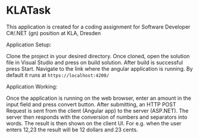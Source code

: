 # KLATask

This application is created for a coding assignment for Software Developer C#/.NET (gn) position at KLA, Dresden

Application Setup:

Clone the project in your desired directory.
Once cloned, open the solution file in Visual Studio and press on build solution. After build is successful press Start.
Navigate to the link where the angular application is running. By default it runs at `https://localhost:4200/`


Application Working:

Once the application is running on the web browser, enter an amount in the input field and press convert button. 
After submitting, an HTTP POST Request is sent from the client (Angular app) to the server (ASP.NET). 
The server then responds with the conversion of numbers and separators into words.
The result is then shown on the client UI.
For e.g. when the user enters 12,23 the result will be 12 dollars and 23 cents.
